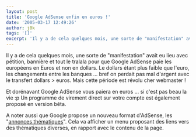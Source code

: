 ```yaml
---
layout: post
title: 'Google AdSense enfin en euros !'
date: '2005-03-17 12:49:26'
author: j0k
tags: '[]'
excerpt: 'Il y a de cela quelques mois, une sorte de "manifestation" avait eu lieu avec pétition, bannière et tout le tralala pour que Google AdSense paie les européens en Euros et non en dollars. Le dollars étant plus faible que l''euro, les changements entre les banques ... bref on perdait pas mal d''argent avec le transfert dollars &gt; euros.   Mais cette période est révolu      ...'
---
```


Il y a de cela quelques mois, une sorte de "manifestation" avait eu lieu avec pétition, bannière et tout le tralala pour que Google AdSense paie les européens en Euros et non en dollars. Le dollars étant plus faible que l'euro, les changements entre les banques ... bref on perdait pas mal d'argent avec le transfert dollars &gt; euros.   Mais cette période est révolu cher webmaster !

Et dorénavant Google AdSense vous paiera en euros ... si c'est pas beau la vie :p   Un programme de virement direct sur votre compte est également proposé en version bêta.

A noter aussi que Google propose un nouveau format d'AdSense, les "[annonces thématiques](https://www.google.com/adsense/adformats#adlinks)". Cela va afficher un menu proposant des liens vers des thématiques diverses, en rapport avec le contenu de la page.
